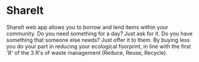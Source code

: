 # ShareIt

ShareIt web app allows you to borrow and lend items within your community. Do you need something for a day? Just ask for it. Do you have something that someone else needs? Just offer it to them. By buying less you do your part in reducing your ecological foorprint, in line with the first 'R' of the 3 R's of waste management (Reduce, Reuse, Recycle).
